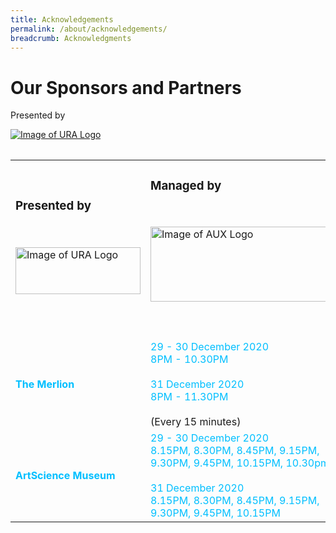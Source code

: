 ```yaml
---
title: Acknowledgements
permalink: /about/acknowledgements/
breadcrumb: Acknowledgments 
---
```


# Our Sponsors and Partners

Presented by

[![Image of URA Logo](https://star-island.sg/wp-content/uploads/2018/10/URA-logo.png)](https://www.ura.gov.sg/Corporate)

<table class="table-v">

<table style="width:100%">
    
<tr>
    <td>
      <h3>Presented by</h3>
      <br>
      <p><a href="https://www.ura.gov.sg/Corporate"><img src="https://star-island.sg/wp-content/uploads/2018/10/URA-logo.png" alt="Image of URA Logo" width="200" height="75"></a></p>
    <br>
    </td>
    <td>
      <h3>Managed by</h3>
      <br>
      <p><a href="http://www.aux.com.sg/"><img src="https://www.aux.com.sg/wp-content/uploads/2017/02/AUX_Logo-2.png" alt="Image of AUX Logo" width="320" height="120"></a></p>
      <br>
      <br>
<tr>
    <td>
     <font color="deepskyblue"><b>The Merlion</b></font>
     <br>
    </td>
    <td>
      <font color="deepskyblue">29 - 30 December 2020</font>
      <font color="deepskyblue"><br>8PM - 10.30PM </font>
      <br> 
      <font color="deepskyblue"><br>31 December 2020</font>
      <font color="deepskyblue"><br>8PM - 11.30PM </font>
      <br>
      <br>
(Every 15 minutes)
      <br>
<tr>
    <td>
     <font color="deepskyblue"><b>ArtScience Museum</b></font>
     <br>      
    </td>
    <td>
      <font color="deepskyblue">29 - 30 December 2020  </font>  
      <font color="deepskyblue"><br>8.15PM, 8.30PM, 8.45PM, 9.15PM, 9.30PM, 9.45PM, 10.15PM, 10.30pm</font>
      <br> 
      <font color="deepskyblue"><br>31 December 2020</font>
      <font color="deepskyblue"><br>8.15PM, 8.30PM, 8.45PM, 9.15PM, 9.30PM, 9.45PM, 10.15PM</font>
      <br>
     </td>
    </tr>

